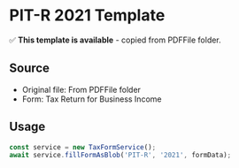 # PIT-R 2021 Template

✅ **This template is available** - copied from PDFFile folder.

## Source
- Original file: From PDFFile folder
- Form: Tax Return for Business Income

## Usage
```typescript
const service = new TaxFormService();
await service.fillFormAsBlob('PIT-R', '2021', formData);
```

